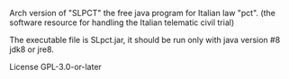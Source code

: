 Arch version of "SLPCT" the free java program for Italian law "pct". (the software resource for handling the Italian telematic civil trial)

The executable file is SLpct.jar, it should be run only with java version #8  jdk8 or jre8.

License GPL-3.0-or-later
